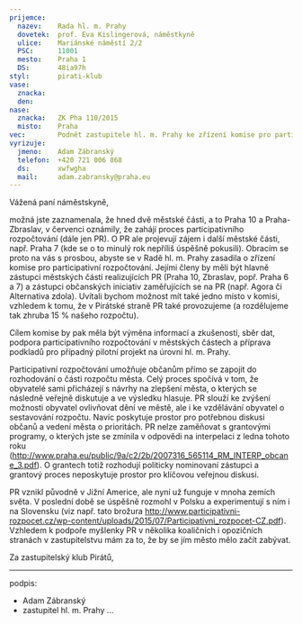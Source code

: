```yaml
---
prijemce: 
  nazev:    Rada hl. m. Prahy
  dovetek:  prof. Eva Kislingerová, náměstkyně
  ulice:    Mariánské náměstí 2/2
  PSC:      11001
  mesto:    Praha 1
  DS:       48ia97h
styl:       pirati-klub
vase:
  znacka:   
  den:
nase:
  znacka:   ZK Pha 110/2015
  misto:    Praha
vec:        Podnět zastupitele hl. m. Prahy ke zřízení komise pro participativní rozpočtování
vyrizuje:   
  jmeno:    Adam Zábranský
  telefon:  +420 721 006 868
  ds:       xwfwgha
  mail:     adam.zabransky@praha.eu
---
```



Vážená paní náměstskyně, 

možná jste zaznamenala, že hned dvě městské části, a to Praha 10 a Praha-Zbraslav, v červenci oznámily, že zahájí proces participativního rozpočtování (dále jen PR). O PR ale projevují zájem i další městské části, např. Praha 7 (kde se o to minulý rok nepříliš úspěšně pokusili). Obracím se proto na vás s prosbou, abyste se v Radě hl. m. Prahy zasadila o zřízení komise pro participativní rozpočtování. Jejími členy by měli být hlavně zástupci městských částí realizujících PR (Praha 10, Zbraslav, popř. Praha 6 a 7) a zástupci občanských iniciativ zaměřujících se na PR (např. Agora či Alternativa zdola). Uvítali bychom možnost mít také jedno místo v komisi, vzhledem k tomu, že v Pirátské straně PR také provozujeme (a rozdělujeme tak zhruba 15 % našeho rozpočtu).

Cílem komise by pak měla být výměna informací a zkušeností, sběr dat, podpora participativního rozpočtování v městských částech a příprava podkladů pro případný pilotní projekt na úrovni hl. m. Prahy.

Participativní rozpočtování umožňuje občanům přímo se zapojit do rozhodování o části rozpočtu města. Celý proces spočívá v tom, že obyvatelé sami přicházejí s návrhy na zlepšení města, o kterých se následně veřejně diskutuje a ve výsledku hlasuje. PR slouží ke zvýšení možnosti obyvatel ovlivňovat dění ve městě, ale i ke vzdělávání obyvatel o sestavování rozpočtu. Navíc poskytuje prostor pro potřebnou diskusi občanů a vedení města o prioritách. PR nelze zaměňovat s grantovými programy, o kterých jste se zmínila v odpovědi na interpelaci z ledna tohoto roku (http://www.praha.eu/public/9a/c2/2b/2007316_565114_RM_INTERP_obcane_3.pdf). O grantech totiž rozhodují politicky nominovaní zástupci a grantový proces neposkytuje prostor pro klíčovou veřejnou diskusi.

PR vznikl původně v Jižní Americe, ale nyní už funguje v mnoha zemích světa. V poslední době se úspěšně rozmohl v Polsku a experimentují s ním i na Slovensku (viz např. tato brožura http://www.participativni-rozpocet.cz/wp-content/uploads/2015/07/Participativni_rozpocet-CZ.pdf). Vzhledem k podpoře myšlenky PR v několika koaličních i opozičních stranách v zastupitelstvu mám za to, že by se jím město mělo začít zabývat.

Za zastupitelský klub Pirátů,

---
podpis: 
  - Adam Zábranský
  - zastupitel hl. m. Prahy
...
